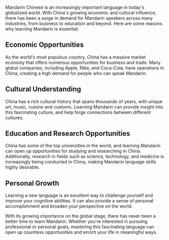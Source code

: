 
Mandarin Chinese is an increasingly important language in today's globalized world. With China's growing economic and cultural influence, there has been a surge in demand for Mandarin speakers across many industries, from business to education and beyond. Here are some reasons why learning Mandarin is essential:

Economic Opportunities
----------------------

As the world's most populous country, China has a massive market economy that offers numerous opportunities for business and trade. Many global companies, including Apple, Nike, and Coca-Cola, have operations in China, creating a high demand for people who can speak Mandarin.

Cultural Understanding
----------------------

China has a rich cultural history that spans thousands of years, with unique art, music, cuisine and customs. Learning Mandarin can provide insight into this fascinating culture, and help forge connections between different cultures.

Education and Research Opportunities
------------------------------------

China has some of the top universities in the world, and learning Mandarin can open up opportunities for studying and researching in China. Additionally, research in fields such as science, technology, and medicine is increasingly being conducted in China, making Mandarin language skills highly desirable.

Personal Growth
---------------

Learning a new language is an excellent way to challenge yourself and improve your cognitive abilities. It can also provide a sense of personal accomplishment and broaden your perspective on the world.

With its growing importance on the global stage, there has never been a better time to learn Mandarin. Whether you're interested in pursuing professional or personal goals, mastering this fascinating language can open up countless opportunities and enrich your life in meaningful ways.

